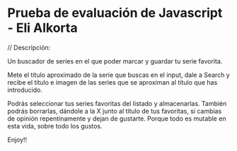 
# Prueba de evaluación de Javascript - Eli Alkorta

// Descripción:

Un buscador de series en el que poder marcar y guardar tu serie favorita.

Mete el título aproximado de la serie que buscas en el input, dale a Search y recibe el título e imagen de las series que se aproximan al título que has introducido.

Podrás seleccionar tus series favoritas del listado y almacenarlas. También podrás borrarlas, dándole a la X junto al título de tus favoritas, si cambias de opinión repentinamente y dejan de gustarte. Porque todo es mutable en esta vida, sobre todo los gustos.

Enjoy!!
